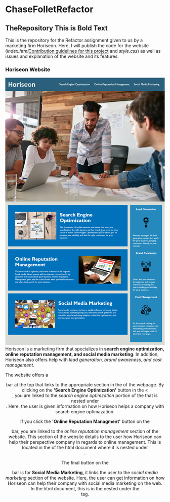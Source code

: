 # ChaseFolletRefactor

## TheRepository **This is Bold Text**

This is the repository for the Refactor assignment given to us by a marketing firm Horiseon. Here, I will publish the code for the website (_index.html_[Contribution guidelines for this project](docs/Assests/index.html) and _style.css_) as well as issues and explanation of the website and its features.

### Horiseon Website

![Horiseon Website](Assets\01-html-css-git-homework-demo.png)
Horiseon is a marketing firm that specializes in **search engine optimization, online reputation management, and social media marketing**. In addition, Horiseon also offers help with _lead generation, brand awareness, and cost management._

The website offers a <header> bar at the top that links to the appropriate section in the <body> of the webpage. By clicking on the **'Search Engine Optimization'** button in the <<header>, you are linked to the _search engine optimzation_ portion of the <body> that is nested under <div class="content">. Here, the user is given information on how Horiseon helps a company with search engine optimazation.

If you click the **'Online Reputation Managment'** button on the <header> bar, you are linked to the _online reputation management_ section of the website. This section of the website details to the user how Horiseon can help their perspective company in regards to online management. This is located in the <body> of the html document where it is nested under <div class="content">.

The final button on the <header> bar is for **Social Media Marketing**, it links the user to the _social media marketing_ section of the website. Here, the user can get information on how Horiseon can help their company with social media marketing on the web. In the html document, this is in the <body> nested under the <div class="content"> tag.
